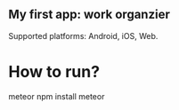 ## My first app: work organzier

Supported platforms: Android, iOS, Web.

# How to run?

meteor npm install
meteor


